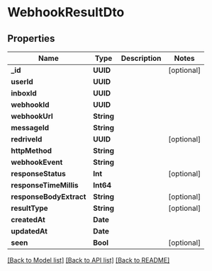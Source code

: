 # WebhookResultDto

## Properties
Name | Type | Description | Notes
------------ | ------------- | ------------- | -------------
**_id** | **UUID** |  | [optional] 
**userId** | **UUID** |  | 
**inboxId** | **UUID** |  | 
**webhookId** | **UUID** |  | 
**webhookUrl** | **String** |  | 
**messageId** | **String** |  | 
**redriveId** | **UUID** |  | [optional] 
**httpMethod** | **String** |  | 
**webhookEvent** | **String** |  | 
**responseStatus** | **Int** |  | [optional] 
**responseTimeMillis** | **Int64** |  | 
**responseBodyExtract** | **String** |  | [optional] 
**resultType** | **String** |  | [optional] 
**createdAt** | **Date** |  | 
**updatedAt** | **Date** |  | 
**seen** | **Bool** |  | [optional] 

[[Back to Model list]](../README#documentation-for-models) [[Back to API list]](../README#documentation-for-api-endpoints) [[Back to README]](../README)


